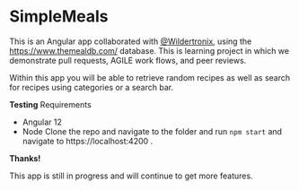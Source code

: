 # SimpleMeals

This is an Angular app collaborated with <a href="https://github.com/wildertronix" target="_blank">@Wildertronix</a>, using the https://www.themealdb.com/ database. This is learning project in which we demonstrate pull requests, AGILE work flows, and peer reviews. 

Within this app you will be able to retrieve random recipes as well as search for recipes using categories or a search bar. 

**Testing**
Requirements
 - Angular 12
 - Node
Clone the repo and navigate to the folder and run `npm start` and navigate to https://localhost:4200 .

**Thanks!**

This app is still in progress and will continue to get more features.
